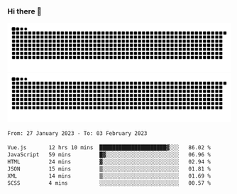 ### Hi there 👋

![GitHub Snake Light](https://raw.githubusercontent.com/jichangee/jichangee/output/github-snake.svg#gh-light-mode-only)
![GitHub Snake dark](https://raw.githubusercontent.com/jichangee/jichangee/output/github-snake-dark.svg#gh-dark-mode-only)

<!--START_SECTION:waka-->

```text
From: 27 January 2023 - To: 03 February 2023

Vue.js       12 hrs 10 mins  █████████████████████▓░░░   86.02 %
JavaScript   59 mins         █▓░░░░░░░░░░░░░░░░░░░░░░░   06.96 %
HTML         24 mins         ▓░░░░░░░░░░░░░░░░░░░░░░░░   02.94 %
JSON         15 mins         ▒░░░░░░░░░░░░░░░░░░░░░░░░   01.81 %
XML          14 mins         ▒░░░░░░░░░░░░░░░░░░░░░░░░   01.69 %
SCSS         4 mins          ░░░░░░░░░░░░░░░░░░░░░░░░░   00.57 %
```

<!--END_SECTION:waka-->

<!--
![GitHub Snake Light](github-snake.svg#gh-light-mode-only)
![GitHub Snake dark](github-snake-dark.svg#gh-dark-mode-only)
-->

<!--
**jichangee/jichangee** is a ✨ _special_ ✨ repository because its `README.md` (this file) appears on your GitHub profile.

Here are some ideas to get you started:

- 🔭 I’m currently working on ...
- 🌱 I’m currently learning ...
- 👯 I’m looking to collaborate on ...
- 🤔 I’m looking for help with ...
- 💬 Ask me about ...
- 📫 How to reach me: ...
- 😄 Pronouns: ...
- ⚡ Fun fact: ...
-->
